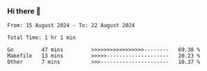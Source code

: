 ### Hi there 👋

<!--
**zhumeme/zhumeme** is a ✨ _special_ ✨ repository because its `README.md` (this file) appears on your GitHub profile.

Here are some ideas to get you started:

- 🔭 I’m currently working on ...
- 🌱 I’m currently learning ...
- 👯 I’m looking to collaborate on ...
- 🤔 I’m looking for help with ...
- 💬 Ask me about ...
- 📫 How to reach me: ...
- 😄 Pronouns: ...
- ⚡ Fun fact: ...
-->

<!--START_SECTION:waka-->

```all_time
From: 15 August 2024 - To: 22 August 2024

Total Time: 1 hr 1 min

Go         47 mins         >>>>>>>>>>>>>>>>>--------   69.38 %
Makefile   13 mins         >>>>>--------------------   20.23 %
Other      7 mins          >>>----------------------   10.37 %
```

<!--END_SECTION:waka-->
